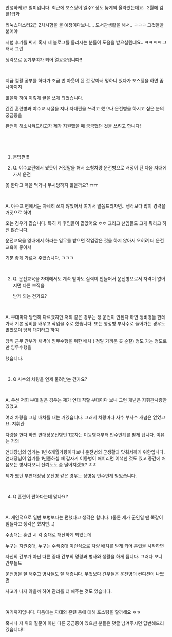안녕하세요! 릴미입니다. 최근에 포스팅이 일주? 정도 늦게씩 올라왔는데요.. 2월에 컴활1급과 

리눅스마스터2급 2차시험을 볼 예정이다보니.... 도서관생활을 해서.. ㅋㅋㅋ 그것들을 붙어야 

시험 후기를 써서 혹시 제 블로그를 들리시는 분들이 도움을 받으실텐데요.. ㅋㅋㅋㅋ 그래서 그런 

생각으로 동기부여가 되어 열공중입니다!! 

​

지금 컴활 공부를 하다가 조금 번 아웃이 된 것 같아서 멍하니 있다가 포스팅을 하면 좀 나아지지 

않을까 하여 이렇게 글을 쓰게 되었습니다.

긴긴 훈련병과 야수교 시절을 지나 자대편을 쓰려고 했으나 운전병을 하시고 싶은 분의 궁금증을 

완전히 해소시켜드리고자 제가 지원했을 때 궁금했던 것을 쓰려고 합니다!


​

​

1. 문답편!!!

1. Q. 야수교편에서 썼듯이 거짓말을 해서 소형차량 운전병으로 배정이 된 다음 자대에 가서 운전 

못 한다고 욕을 먹거나 무시당하지 않을까요? ㅠㅠ

​

A. 야수교 편에서는 자세히 쓰지 않았어서 여기서 말씀드리자면.. 생각보다 많이 경력을 거짓으로 하여 

   오는 경우가 많습니다. 특히 제 후임들이 많았어요 ㅎㅎ 그리고 선임들도 크게 뭐라고 하진 않습니다. 

  운전교육을 영내에서 하라는 임무를 받으면 작업같은 것을 하지 않아서 오히려 더 운전교육이 좋아서 

  기분 좋게 가르쳐 주었습니다. ㅋㅋㅋ

​

2. Q. 운전교육을 자대에서도 계속 받아도 실력이 안늘어서 운전병으로서 자격이 없어지면 다른 보직을 

   받게 되는 건가요?

​

A. 부대마다 당연히 다르겠지만 저희 같은 경우는 정 운전이 안된다 하면 정비병들 한테 가서 기본 정비를 배우고 작업을 주로 했습니다. 또는 행정병 부사수로 들어가는 경우도 많았으며 당직 대기라고 하여 

당직 근무 간부가 새벽에 임무수행을 위한 배차 ( 정말 가까운 곳 순찰) 정도 가는 정도로만 임무수행을 

했습니다.

​

3. Q 사수의 차량을 언제 물려받는 건가요?

​

A. 우선 저희 부대 같은 경우는 제가 연대 직할 부대이다 보니 그런 개념은 지휘관차량만 있었고 

 여러 차량을 그냥 배차를 내는 거였습니다. 그래서 차량마다 사수 부사수 개념은 없었고요. 지휘관 

차량을 한다 하면 연대장운전병인 1호차는 이등병때부터 인수인계를 받게 됩니다. 이유는 거의 

연대장님의 임기는 1년 6개월가량이다보니 운전병의 군생활과 맞춰서하기 위함입니다. 연대장님이 임기를 1년쯤하실 때 갑자기 이등병이 해버리면 어색한 것도 있고 중간에 처음보는 병사다보니 신뢰도도 좀 떨어지겠죠? ㅎㅎ 

제가 했던 부연대장님 운전병 같은 경우는 상병쯤 인수인계 받았습니다.

​

4. Q 훈련이 편하다는데 맞나요?

​

A.  개인적으로 일반 보병보다는 편했다고 생각은 합니다. (물론 제가 군인일 땐 똑같이 힘들다고 생각은 했지만...) 

  수송대는 훈련 시 각 중대로 해산하게 되었는데 

  누구는 지원중대, 누구는 수색중대 이런식으로 차량 배치를 받게 되어 훈련을 시작하면 

  자신의 간부가 아닌 다른 중대 간부의 명령과 병사와 생활을 하게 됩니다. 그러다 보니 간부들도 

  운전병을 잘 해주고 병사들도 잘 해줍니다. 무엇보다 간부들은 운전병의 컨디션이 나쁘면 

  사고가 나지 않을까 하여 관리를 더 해주는 것도 있습니다. 

​

 


여기까지입니다. 다음에는 자대와 훈련 등에 대해 포스팅을 할까해요 ㅎㅎ 

혹시나 저 위의 질문이 아닌 다른 궁금증이 있으신 분들은 댓글 남겨주시면 답변해드리겠습니다!!

​